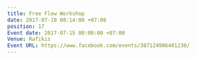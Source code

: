 ```yaml
---
title: Free Flow Workshop
date: 2017-07-10 08:14:00 +07:00
position: 17
Event date: 2017-07-15 00:00:00 +07:00
Venue: Rafikis
Event URL: https://www.facebook.com/events/307124986401230/
---
```


